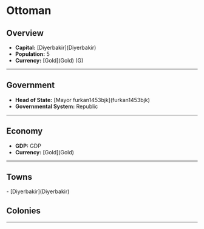 # <!--NAME-->Ottoman<!--NAME-->

## Overview

- **Capital:** [<!--CAPITAL-->Diyerbakir<!--CAPITAL-->](<!--CAPITAL-->Diyerbakir<!--CAPITAL-->)
- **Population:** <!--POPULATION-->5<!--POPULATION-->
- **Currency:** [<!--CURRENCY-->Gold<!--CURRENCY-->](<!--CURRENCY-->Gold<!--CURRENCY-->) (<!--CURRENCY_ABV-->G<!--CURRENCY_ABV-->)

---

## Government

- **Head of State:** [<!--LEADER_TITLE-->Mayor furkan1453bjk<!--LEADER_TITLE-->](<!--LEADER-->furkan1453bjk<!--LEADER-->)
- **Governmental System:** <!--GOVERNMENT-->Republic<!--GOVERNMENT-->

---

## Economy

- **GDP:** <!--GDP-->GDP<!--GDP-->
- **Currency:** [<!--CURRENCY-->Gold<!--CURRENCY-->](<!--CURRENCY-->Gold<!--CURRENCY-->)

---

## Towns

<!--TOWNS-->- [Diyerbakir](Diyerbakir)<!--TOWNS-->

## Colonies

<!--COLONIES--><!--COLONIES-->

---